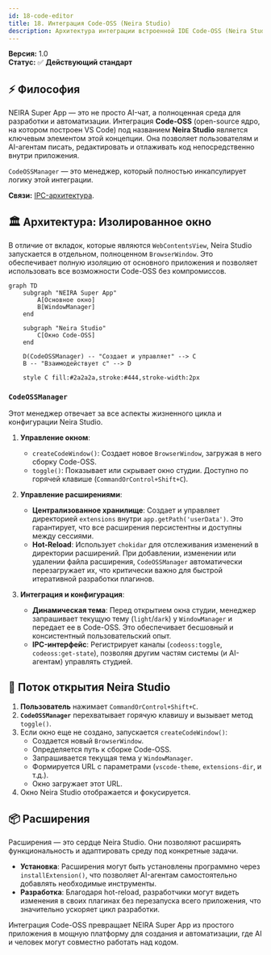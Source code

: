 ```yaml
---
id: 18-code-editor
title: 18. Интеграция Code-OSS (Neira Studio)
description: Архитектура интеграции встроенной IDE Code-OSS (Neira Studio).
---
```


**Версия:** 1.0  
**Статус:** ✅ **Действующий стандарт**

## ⚡ Философия

NEIRA Super App — это не просто AI-чат, а полноценная среда для разработки и автоматизации. Интеграция **Code-OSS** (open-source ядро, на котором построен VS Code) под названием **Neira Studio** является ключевым элементом этой концепции. Она позволяет пользователям и AI-агентам писать, редактировать и отлаживать код непосредственно внутри приложения.

`CodeOSSManager` — это менеджер, который полностью инкапсулирует логику этой интеграции.

**Связи:** [IPC-архитектура](/core-concepts/shell-core/ipc-architecture).

## 🏛️ Архитектура: Изолированное окно

В отличие от вкладок, которые являются `WebContentsView`, Neira Studio запускается в отдельном, полноценном `BrowserWindow`. Это обеспечивает полную изоляцию от основного приложения и позволяет использовать все возможности Code-OSS без компромиссов.

```mermaid
graph TD
    subgraph "NEIRA Super App"
        A[Основное окно]
        B[WindowManager]
    end

    subgraph "Neira Studio"
        C[Окно Code-OSS]
    end

    D(CodeOSSManager) -- "Создает и управляет" --> C
    B -- "Взаимодействует с" --> D

    style C fill:#2a2a2a,stroke:#444,stroke-width:2px
```

### `CodeOSSManager`

Этот менеджер отвечает за все аспекты жизненного цикла и конфигурации Neira Studio.

1. **Управление окном**:

   - `createCodeWindow()`: Создает новое `BrowserWindow`, загружая в него сборку Code-OSS.
   - `toggle()`: Показывает или скрывает окно студии. Доступно по горячей клавише (`CommandOrControl+Shift+C`).

2. **Управление расширениями**:

   - **Централизованное хранилище**: Создает и управляет директорией `extensions` внутри `app.getPath('userData')`. Это гарантирует, что все расширения персистентны и доступны между сессиями.
   - **Hot-Reload**: Использует `chokidar` для отслеживания изменений в директории расширений. При добавлении, изменении или удалении файла расширения, `CodeOSSManager` автоматически перезагружает их, что критически важно для быстрой итеративной разработки плагинов.

3. **Интеграция и конфигурация**:
   - **Динамическая тема**: Перед открытием окна студии, менеджер запрашивает текущую тему (`light`/`dark`) у `WindowManager` и передает ее в Code-OSS. Это обеспечивает бесшовный и консистентный пользовательский опыт.
   - **IPC-интерфейс**: Регистрирует каналы (`codeoss:toggle`, `codeoss:get-state`), позволяя другим частям системы (и AI-агентам) управлять студией.

## 🔄 Поток открытия Neira Studio

1. **Пользователь** нажимает `CommandOrControl+Shift+C`.
2. **`CodeOSSManager`** перехватывает горячую клавишу и вызывает метод `toggle()`.
3. Если окно еще не создано, запускается `createCodeWindow()`:
   - Создается новый `BrowserWindow`.
   - Определяется путь к сборке Code-OSS.
   - Запрашивается текущая тема у `WindowManager`.
   - Формируется URL с параметрами (`vscode-theme`, `extensions-dir`, и т.д.).
   - Окно загружает этот URL.
4. Окно Neira Studio отображается и фокусируется.

## 📦 Расширения

Расширения — это сердце Neira Studio. Они позволяют расширять функциональность и адаптировать среду под конкретные задачи.

- **Установка**: Расширения могут быть установлены программно через `installExtension()`, что позволяет AI-агентам самостоятельно добавлять необходимые инструменты.
- **Разработка**: Благодаря hot-reload, разработчики могут видеть изменения в своих плагинах без перезапуска всего приложения, что значительно ускоряет цикл разработки.

Интеграция Code-OSS превращает NEIRA Super App из простого приложения в мощную платформу для создания и автоматизации, где AI и человек могут совместно работать над кодом.

